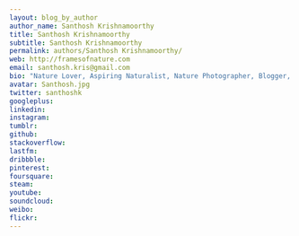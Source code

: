 ```yaml
---
layout: blog_by_author
author_name: Santhosh Krishnamoorthy
title: Santhosh Krishnamoorthy
subtitle: Santhosh Krishnamoorthy
permalink: authors/Santhosh Krishnamoorthy/
web: http://framesofnature.com
email: santhosh.kris@gmail.com
bio: "Nature Lover, Aspiring Naturalist, Nature Photographer, Blogger, based in Bangalore, India"
avatar: Santhosh.jpg
twitter: santhoshk
googleplus:
linkedin:
instagram:
tumblr:
github:
stackoverflow:
lastfm:
dribbble:
pinterest:
foursquare:
steam:
youtube:
soundcloud:
weibo:
flickr:
---
```

